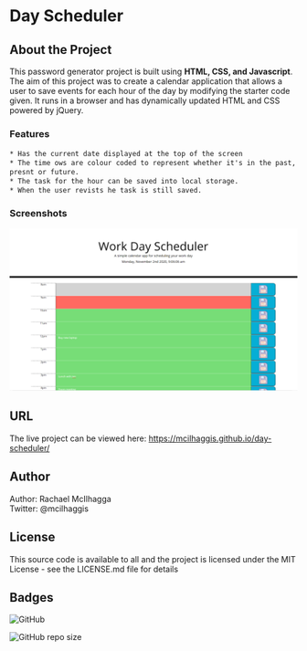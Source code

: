# Day Scheduler

## About the Project
This password generator project is built using **HTML, CSS, and Javascript**. The aim of this project was to create a calendar application that allows a user to save events for each hour of the day by modifying the starter code given. It runs in a browser and has dynamically updated HTML and CSS powered by jQuery. 

### Features
    * Has the current date displayed at the top of the screen
    * The time ows are colour coded to represent whether it's in the past, presnt or future. 
    * The task for the hour can be saved into local storage.
    * When the user revists he task is still saved.


### Screenshots
![Screenshot of the Daily SCheduler.](assets/screenshot-scheduler.png "Screenshot of the Daily SCheduler")

## URL
The live project can be viewed here: https://mcilhaggis.github.io/day-scheduler/

## Author
Author: Rachael McIlhagga  
Twitter: @mcilhaggis

## License
This source code is available to all and the project is licensed under the MIT License - see the LICENSE.md file for details

## Badges

![GitHub](https://img.shields.io/github/license/mcilhaggis/responsive-portfolio)

![GitHub repo size](https://img.shields.io/github/repo-size/mcilhaggis/responsive-portfolio)
